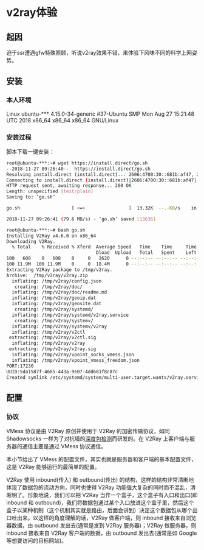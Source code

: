 # v2ray体验

## 起因

迫于ssr遭遇gfw特殊照顾，听说v2ray效果不错，来体验下风味不同的科学上网姿势。

## 安装

### 本人环境

Linux ubuntu-*** 4.15.0-34-generic #37-Ubuntu SMP Mon Aug 27 15:21:48 UTC 2018 x86_64 x86_64 x86_64 GNU/Linux

### 安装过程

脚本下载一键安装：

```bash
root@ubuntu-***:~# wget https://install.direct/go.sh
--2018-11-27 09:26:40--  https://install.direct/go.sh
Resolving install.direct (install.direct)... 2606:4700:30::681b:af47, 2606:4700:30::681b:ae47, 104.27.175.71, ...
Connecting to install.direct (install.direct)|2606:4700:30::681b:af47|:443... connected.
HTTP request sent, awaiting response... 200 OK
Length: unspecified [text/plain]
Saving to: ‘go.sh’

go.sh                   [ <=>                ]  13.32K  --.-KB/s    in 0s

2018-11-27 09:26:41 (79.6 MB/s) - ‘go.sh’ saved [13636]

root@ubuntu-***:~# bash go.sh
Installing V2Ray v4.6.0 on x86_64
Downloading V2Ray.
  % Total    % Received % Xferd  Average Speed   Time    Time     Time  Current
                                 Dload  Upload   Total   Spent    Left  Speed
100   608    0   608    0     0   2620      0 --:--:-- --:--:-- --:--:--  2620
100 11.9M  100 11.9M    0     0  18.4M      0 --:--:-- --:--:-- --:--:-- 31.1M
Extracting V2Ray package to /tmp/v2ray.
Archive:  /tmp/v2ray/v2ray.zip
  inflating: /tmp/v2ray/config.json
   creating: /tmp/v2ray/doc/
  inflating: /tmp/v2ray/doc/readme.md
  inflating: /tmp/v2ray/geoip.dat
  inflating: /tmp/v2ray/geosite.dat
   creating: /tmp/v2ray/systemd/
  inflating: /tmp/v2ray/systemd/v2ray.service
   creating: /tmp/v2ray/systemv/
  inflating: /tmp/v2ray/systemv/v2ray
  inflating: /tmp/v2ray/v2ctl
 extracting: /tmp/v2ray/v2ctl.sig
  inflating: /tmp/v2ray/v2ray
 extracting: /tmp/v2ray/v2ray.sig
  inflating: /tmp/v2ray/vpoint_socks_vmess.json
  inflating: /tmp/v2ray/vpoint_vmess_freedom.json
PORT:17230
UUID:5da1587f-4685-443a-9e07-4dd681f8c87c
Created symlink /etc/systemd/system/multi-user.target.wants/v2ray.service → /etc/systemd/system/v2ray.service.
```

## 配置

### 协议

VMess 协议是由 V2Ray 原创并使用于 V2Ray 的加密传输协议，如同 Shadowsocks 一样为了对抗墙的[深度包检测](https://zh.wikipedia.org/wiki/%E6%B7%B1%E5%BA%A6%E5%8C%85%E6%A3%80%E6%B5%8B)而研发的。在 V2Ray 上客户端与服务器的通信主要是通过 VMess 协议通信。

本小节给出了 VMess 的配置文件，其实也就是服务器和客户端的基本配置文件，这是 V2Ray 能够运行的最简单的配置。

V2Ray 使用 inbound(传入) 和 outbound(传出) 的结构，这样的结构非常清晰地体现了数据包的流动方向，同时也使得 V2Ray 功能强大复杂的同时而不混乱，清晰明了。形象地说，我们可以把 V2Ray 当作一个盒子，这个盒子有入口和出口(即 inbound 和 outbound)，我们将数据包通过某个入口放进这个盒子里，然后这个盒子以某种机制（这个机制其实就是路由，后面会讲到）决定这个数据包从哪个出口吐出来。以这样的角度理解的话，V2Ray 做客户端，则 inbound 接收来自浏览器数据，由 outbound 发出去(通常是发到 V2Ray 服务器)；V2Ray 做服务器，则 inbound 接收来自 V2Ray 客户端的数据，由 outbound 发出去(通常是如 Google 等想要访问的目标网站)。

